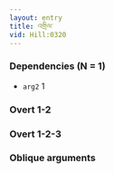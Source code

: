 ```yaml
---
layout: entry
title: འགྲིལ་
vid: Hill:0320
---
```

### Dependencies (N = 1)
* `arg2` 1


### Overt 1-2


### Overt 1-2-3


### Oblique arguments
